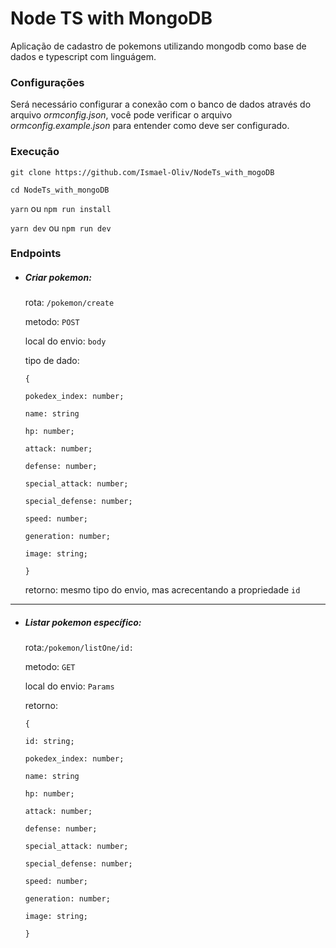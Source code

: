 # Node TS with MongoDB

Aplicação de cadastro de pokemons utilizando mongodb como base de dados e typescript com linguágem.

### Configurações

Será necessário configurar a conexão com o banco de dados através do arquivo _ormconfig.json_, você pode verificar o arquivo _ormconfig.example.json_ para entender como deve ser configurado.

### Execução

`git clone https://github.com/Ismael-Oliv/NodeTs_with_mogoDB`

`cd NodeTs_with_mongoDB`

`yarn` ou `npm run install`

`yarn dev` ou `npm run dev`

### Endpoints

- ##### Criar pokemon:

  rota: `/pokemon/create`

  metodo: `POST`

  local do envio: `body`

  tipo de dado:

   `{`

   `pokedex_index: number;`

   `name: string`

   `hp: number;`

   `attack: number;`

   `defense: number;`

   `special_attack: number;`

   `special_defense: number;`

   `speed: number;`

   `generation: number;`

   `image: string;` <!--Url da imagem-->

   `}`

  retorno: mesmo tipo do envio, mas acrecentando a propriedade `id`

---

- ##### Listar pokemon específico:

  rota:`/pokemon/listOne/id:`

  metodo: `GET`

  local do envio: `Params`

  retorno:

   `{`

   `id: string;`

   `pokedex_index: number;`

   `name: string`

   `hp: number;`

   `attack: number;`

   `defense: number;`

   `special_attack: number;`

   `special_defense: number;`

   `speed: number;`

   `generation: number;`

   `image: string;`

   `}`

